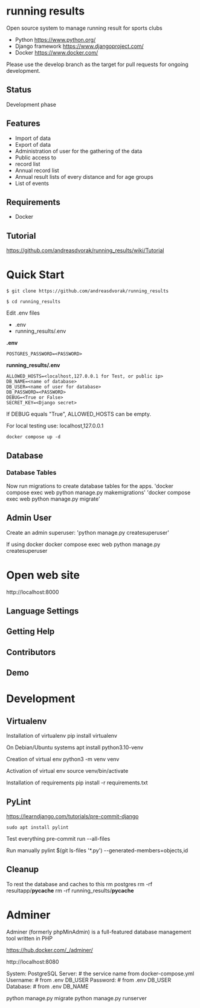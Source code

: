 # running results
Open source system to manage running result for sports clubs
* Python https://www.python.org/
* Django framework https://www.djangoproject.com/
* Docker https://www.docker.com/

Please use the develop branch as the target for pull requests for ongoing development.

## Status
Development phase

## Features
* Import of data
* Export of data
* Administration of user for the gathering of the data
* Public access to
* record list
* Annual record list
* Annual result lists of every distance and for age groups
* List of events

## Requirements
* Docker

## Tutorial
https://github.com/andreasdvorak/running_results/wiki/Tutorial

# Quick Start
`$ git clone https://github.com/andreasdvorak/running_results`

`$ cd running_results`

Edit .env files
* .env
* running_results/.env

**.env**

`POSTGRES_PASSWORD=<PASSWORD>`

**running_results/.env**

```
ALLOWED_HOSTS=<localhost,127.0.0.1 for Test, or public ip>
DB_NAME=<name of database>
DB_USER=<name of user for database>
DB_PASSWORD=<PASSWORD>
DEBUG=<True or False>
SECRET_KEY=<Django secret>
```

If DEBUG equals "True", ALLOWED_HOSTS can be empty.

For local testing use: localhost,127.0.0.1

    docker compose up -d

## Database

### Database Tables
Now run migrations to create database tables for the apps.
'docker compose exec web python manage.py makemigrations'
'docker compose exec web python manage.py migrate'

## Admin User
Create an admin superuser:
'python manage.py createsuperuser'

If using docker
    docker compose exec web python manage.py createsuperuser

# Open web site
http://localhost:8000

## Language Settings

## Getting Help

## Contributors

## Demo

# Development
## Virtualenv
Installation of virtualenv
    pip install virtualenv

On Debian/Ubuntu systems
    apt install python3.10-venv

Creation of virtual env
    python3 -m venv venv

Activation of virtual env
    source venv/bin/activate

Installation of requirements
    pip install -r requirements.txt

## PyLint
https://learndjango.com/tutorials/pre-commit-django

    sudo apt install pylint

Test everything
    pre-commit run --all-files

Run manually
    pylint $(git ls-files '*.py') --generated-members=objects,id

## Cleanup
To rest the database and caches to this
    rm postgres
    rm -rf resultapp/__pycache__
    rm -rf running_results/__pycache__


# Adminer
Adminer (formerly phpMinAdmin) is a full-featured database management tool written in PHP

https://hub.docker.com/_/adminer/

http://localhost:8080

System: PostgreSQL
Server: # the service name from docker-compose.yml
Username: # from .env DB_USER
Password: # from .env DB_USER
Database: # from .env DB_NAME


python manage.py migrate
python manage.py runserver
